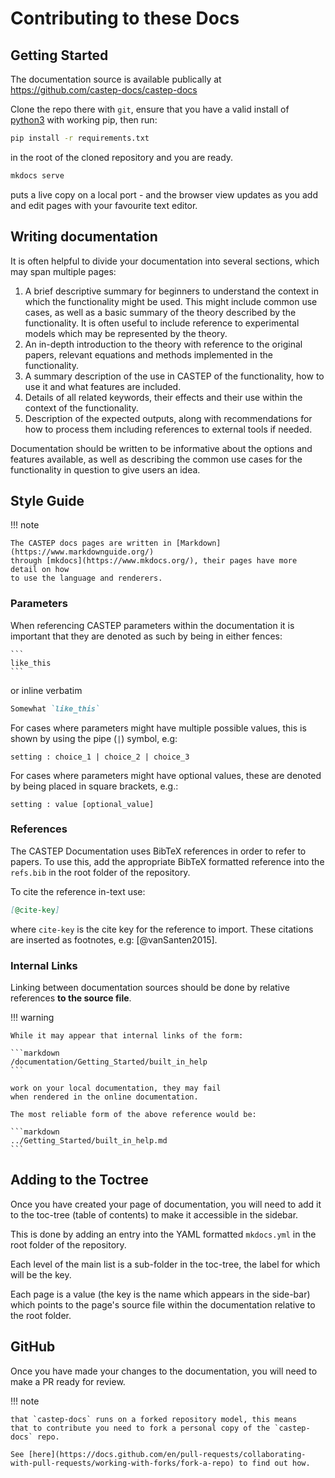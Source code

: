 # Contributing to these Docs

## Getting Started

The documentation source is available publically at
https://github.com/castep-docs/castep-docs

Clone the repo there with `git`, ensure that you have a valid install of
[python3](https://www.python.org/downloads/) with working pip, then
run:

```sh
pip install -r requirements.txt
```
in the root of the cloned repository and you are ready.

```sh
mkdocs serve
```

puts a live copy on a local port - and the browser view updates as you
add and edit pages with your favourite text editor.

## Writing documentation

It is often helpful to divide your documentation into several
sections, which may span multiple pages:

1. A brief descriptive summary for beginners to understand the
   context in which the functionality might be used. This might
   include common use cases, as well as a basic summary
   of the theory described by the functionality. It is often useful to
   include reference to experimental models which may be represented
   by the theory.
2. An in-depth introduction to the theory with reference to the
   original papers, relevant equations and methods implemented in the
   functionality.
3. A summary description of the use in CASTEP of the functionality,
   how to use it and what features are included.
4. Details of all related keywords, their effects and their use within
   the context of the functionality.
5. Description of the expected outputs, along with recommendations for
   how to process them including references to external tools if needed.

Documentation should be written to be informative about the options
and features available, as well as describing the common use cases for
the functionality in question to give users an idea.

## Style Guide

!!! note

    The CASTEP docs pages are written in [Markdown](https://www.markdownguide.org/)
    through [mkdocs](https://www.mkdocs.org/), their pages have more detail on how
    to use the language and renderers.

### Parameters

When referencing CASTEP parameters within the documentation it is
important that they are denoted as such by being in either fences:

    ```
    like_this
    ```

or inline verbatim
```markdown
Somewhat `like_this`
```

For cases where parameters might have multiple possible values, this is shown by using the pipe (`|`) symbol, e.g:

```
setting : choice_1 | choice_2 | choice_3
```

For cases where parameters might have optional values, these are denoted by being placed in square brackets, e.g.:

```
setting : value [optional_value]
```

### References

The CASTEP Documentation uses BibTeX references in order to refer to
papers. To use this, add the appropriate BibTeX formatted reference
into the `refs.bib` in the root folder of the repository.

To cite the reference in-text use:

```markdown
[@cite-key]
```

where `cite-key` is the cite key for the reference to import.
These citations are inserted as footnotes, e.g: [@vanSanten2015].

### Internal Links

Linking between documentation sources should be done by relative
references **to the source file**.

!!! warning

    While it may appear that internal links of the form:

    ```markdown
    /documentation/Getting_Started/built_in_help
    ```

    work on your local documentation, they may fail
    when rendered in the online documentation.

    The most reliable form of the above reference would be:

    ```markdown
    ../Getting_Started/built_in_help.md
    ```

## Adding to the Toctree

Once you have created your page of documentation, you will need to add
it to the toc-tree (table of contents) to make it accessible in the sidebar.

This is done by adding an entry into the YAML formatted `mkdocs.yml`
in the root folder of the repository.

Each level of the main list is a sub-folder in the toc-tree, the label
for which will be the key.

Each page is a value (the key is the name which appears in the
side-bar) which points to the page's source file within the
documentation relative to the root folder.

## GitHub

Once you have made your changes to the documentation, you will need to
make a PR ready for review.

!!! note

    that `castep-docs` runs on a forked repository model, this means
    that to contribute you need to fork a personal copy of the `castep-docs` repo.

    See [here](https://docs.github.com/en/pull-requests/collaborating-with-pull-requests/working-with-forks/fork-a-repo) to find out how.
